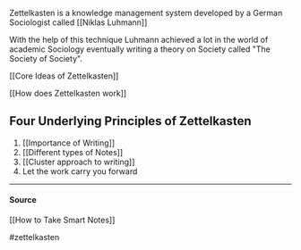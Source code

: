 Zettelkasten is a knowledge management system developed by a German Sociologist called [[Niklas Luhmann]]

With the help of this technique Luhmann achieved a lot in the world of academic Sociology eventually writing a theory on Society called "The Society of Society".

[[Core Ideas of Zettelkasten]]

[[How does Zettelkasten work]]

## Four Underlying Principles of Zettelkasten
1. [[Importance of Writing]]
2. [[Different types of Notes]]
3. [[Cluster approach to writing]]
4. Let the work carry you forward


---
#### Source
[[How to Take Smart Notes]]

#zettelkasten
